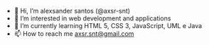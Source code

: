 - 👋 Hi, I’m alexsander santos (@axsr-snt)
- 👀 I’m interested in web development and applications
- 🌱 I’m currently learning HTML 5, CSS 3, JavaScript, UML e Java
- 📫 How to reach me axsr.snt@gmail.com

<!---
axsr-snt/axsr-snt is a ✨ special ✨ repository because its `README.md` (this file) appears on your GitHub profile.
You can click the Preview link to take a look at your changes.
--->
